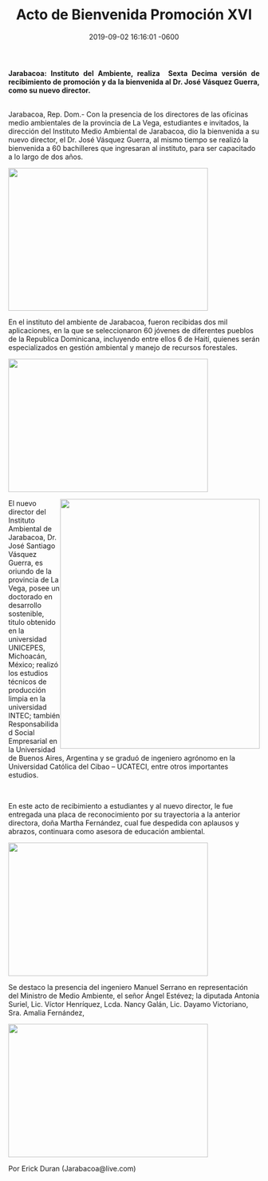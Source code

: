 ﻿---
layout: post
title: Acto de Bienvenida Promoción XVI
date: 2019-09-02 16:16:01 -0600
category: eventos
image: https://res.cloudinary.com/duuonteo7/image/upload/v1567609806/Bienvenida%20XVI%20Promocion/WhatsApp_Image_2019-09-04_at_12.05.22.jpg
---

<head>
	
</head>
<body>
<p style="text-align: justify;"><strong>Jarabacoa: Instituto del Ambiente, realiza&nbsp; Sexta Decima versi&oacute;n de recibimiento de promoci&oacute;n y da la bienvenida al Dr. Jos&eacute; V&aacute;squez Guerra, como su nuevo director.</strong></p>

<p><br />
Jarabacoa, Rep. Dom.- Con la presencia de los directores de las oficinas medio ambientales de la provincia de La Vega, estudiantes e invitados, la direcci&oacute;n del Instituto Medio Ambiental de Jarabacoa, dio la bienvenida a su nuevo director, el Dr. Jos&eacute; V&aacute;squez Guerra, al mismo tiempo se realiz&oacute; la bienvenida a 60 bachilleres que ingresaran al instituto, para ser capacitado a lo largo de dos a&ntilde;os.</p>

<p><img alt="" src="https://res.cloudinary.com/duuonteo7/image/upload/v1567609808/Bienvenida%20XVI%20Promocion/WhatsApp_Image_2019-09-04_at_12.05.24_1.jpg" style="width: 400px; height: 286px;" /></p>

<p>En el instituto del ambiente de Jarabacoa, fueron recibidas dos mil aplicaciones, en la que se seleccionaron 60 j&oacute;venes de diferentes pueblos de la Republica Dominicana, incluyendo entre ellos 6 de Hait&iacute;, quienes ser&aacute;n especializados en gesti&oacute;n ambiental y manejo de recursos forestales.</p>

<p><img alt="" src="https://res.cloudinary.com/duuonteo7/image/upload/v1567609809/Bienvenida%20XVI%20Promocion/WhatsApp_Image_2019-09-04_at_12.05.12.jpg" style="width: 400px; height: 267px;" /></p>

<p><img alt="" src="https://res.cloudinary.com/duuonteo7/image/upload/v1567609808/Bienvenida%20XVI%20Promocion/WhatsApp_Image_2019-09-04_at_12.05.08.jpg" style="width: 400px; height: 500px; float: right;" />El nuevo director del Instituto Ambiental de Jarabacoa, Dr. Jos&eacute; Santiago V&aacute;squez Guerra, es oriundo de la provincia de La Vega, posee un doctorado en desarrollo sostenible, titulo obtenido en la universidad UNICEPES, Michoac&aacute;n, M&eacute;xico; realiz&oacute; los estudios t&eacute;cnicos de producci&oacute;n limpia en la universidad INTEC; tambi&eacute;n Responsabilidad Social Empresarial en la Universidad de Buenos Aires, Argentina y se gradu&oacute; de ingeniero agr&oacute;nomo en la Universidad Cat&oacute;lica del Cibao &ndash; UCATECI, entre otros importantes estudios.</p>

<p>&nbsp;</p>

<p>En este acto de recibimiento a estudiantes y al nuevo director, le fue entregada una placa de reconocimiento por su trayectoria a la anterior directora, do&ntilde;a Martha Fern&aacute;ndez, cual fue despedida con aplausos y abrazos, continuara como asesora de educaci&oacute;n ambiental.</p>

<p><img alt="" src="https://res.cloudinary.com/duuonteo7/image/upload/v1567609808/Bienvenida%20XVI%20Promocion/WhatsApp_Image_2019-09-04_at_12.05.15.jpg" style="width: 400px; height: 267px;" /></p>

<p>Se destaco la presencia del ingeniero Manuel Serrano en representaci&oacute;n del Ministro de Medio Ambiente, el se&ntilde;or &Aacute;ngel Est&eacute;vez; la diputada Antonia Suriel, Lic. V&iacute;ctor Henr&iacute;quez, Lcda. Nancy Gal&aacute;n, Lic. Dayamo Victoriano, Sra. Amalia Fern&aacute;ndez,</p>

<p><img alt="" src="https://res.cloudinary.com/duuonteo7/image/upload/v1567609807/Bienvenida%20XVI%20Promocion/WhatsApp_Image_2019-09-04_at_12.05.23.jpg" style="width: 400px; height: 267px;" /></p>

<p>Por Erick Duran (Jarabacoa@live.com)</p>
</body>
</html>
